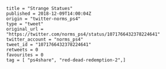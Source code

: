 ```
title = "Strange Statues"
published = 2018-12-09T14:00:04Z
origin = "twitter-norms_ps4"
type = "tweet"
original_url = "https://twitter.com/norms_ps4/status/1071766432378224641"
twitter_account = "norms_ps4"
tweet_id = "1071766432378224641"
retweets = 0
favourites = 0
tag = [ "ps4share", "red-dead-redemption-2",]
```

<p class='image'><img src='https://mnf.m17s.net/2018/12/09/Dt-t452XQAAyQCS.jpg' alt=''></p>

